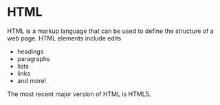 # HTML

HTML is a markup language that can be used to define the structure of a web page. HTML elements include
edits
* headings
* paragraphs
* lists
* links
* and more!

The most recent major version of HTML is HTML5.